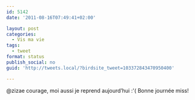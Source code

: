 ```yaml
---
id: 5142
date: '2011-08-16T07:49:41+02:00'

layout: post
categories:
  - Vis ma vie
tags:
  - tweet
format: status
publish_social: no
guid: 'http://tweets.local/?birdsite_tweet=103372843470950400'

---
```


@zizae courage, moi aussi je reprend aujourd’hui :'( Bonne journée miss!